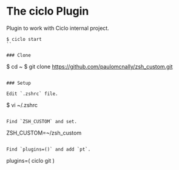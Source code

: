 # The ciclo Plugin

Plugin to work with Ciclo internal project.

```
$ ciclo start
``

### Clone
```
$ cd ~
$ git clone https://github.com/paulomcnally/zsh_custom.git
```

### Setup

Edit `.zshrc` file.

```
$ vi ~/.zshrc
```

Find `ZSH_CUSTOM` and set.

```
ZSH_CUSTOM=~/zsh_custom
```

Find `plugins=()` and add `pt`.

```
plugins=(
  ciclo git
)
```
